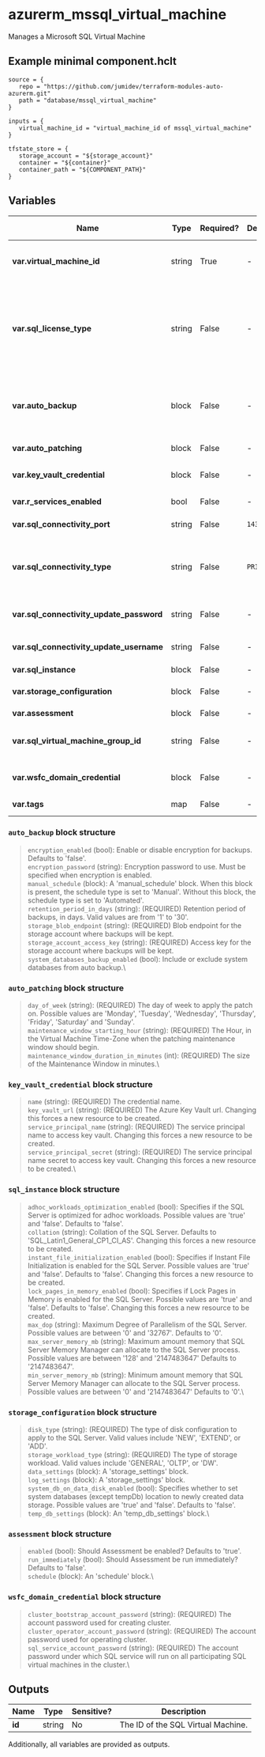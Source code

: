 # azurerm_mssql_virtual_machine

Manages a Microsoft SQL Virtual Machine

## Example minimal component.hclt

```hcl
source = {
   repo = "https://github.com/jumidev/terraform-modules-auto-azurerm.git" 
   path = "database/mssql_virtual_machine" 
}

inputs = {
   virtual_machine_id = "virtual_machine_id of mssql_virtual_machine" 
}

tfstate_store = {
   storage_account = "${storage_account}" 
   container = "${container}" 
   container_path = "${COMPONENT_PATH}" 
}

```

## Variables

| Name | Type | Required? |  Default  |  possible values |  Description |
| ---- | ---- | --------- |  ----------- | ----------- | ----------- |
| **var.virtual_machine_id** | string | True | -  |  -  |  The ID of the Virtual Machine. Changing this forces a new resource to be created. | 
| **var.sql_license_type** | string | False | -  |  `AHUB`, `DR`, `PAYG`  |  The SQL Server license type. Possible values are `AHUB` (Azure Hybrid Benefit), `DR` (Disaster Recovery), and `PAYG` (Pay-As-You-Go). Changing this forces a new resource to be created. | 
| **var.auto_backup** | block | False | -  |  -  |  An `auto_backup` block. This block can be added to an existing resource, but removing this block forces a new resource to be created. | 
| **var.auto_patching** | block | False | -  |  -  |  An `auto_patching` block. | 
| **var.key_vault_credential** | block | False | -  |  -  |  An `key_vault_credential` block. | 
| **var.r_services_enabled** | bool | False | -  |  -  |  Should R Services be enabled? | 
| **var.sql_connectivity_port** | string | False | `1433`  |  -  |  The SQL Server port. Defaults to `1433`. | 
| **var.sql_connectivity_type** | string | False | `PRIVATE`  |  `LOCAL`, `PRIVATE`, `PUBLIC`  |  The connectivity type used for this SQL Server. Possible values are `LOCAL`, `PRIVATE` and `PUBLIC`. Defaults to `PRIVATE`. | 
| **var.sql_connectivity_update_password** | string | False | -  |  -  |  The SQL Server sysadmin login password. | 
| **var.sql_connectivity_update_username** | string | False | -  |  -  |  The SQL Server sysadmin login to create. | 
| **var.sql_instance** | block | False | -  |  -  |  A `sql_instance` block. | 
| **var.storage_configuration** | block | False | -  |  -  |  An `storage_configuration` block. | 
| **var.assessment** | block | False | -  |  -  |  An `assessment` block. | 
| **var.sql_virtual_machine_group_id** | string | False | -  |  -  |  The ID of the SQL Virtual Machine Group that the SQL Virtual Machine belongs to. | 
| **var.wsfc_domain_credential** | block | False | -  |  -  |  A `wsfc_domain_credential` block | 
| **var.tags** | map | False | -  |  -  |  A mapping of tags to assign to the resource. | 

### `auto_backup` block structure

> `encryption_enabled` (bool): Enable or disable encryption for backups. Defaults to 'false'.\
> `encryption_password` (string): Encryption password to use. Must be specified when encryption is enabled.\
> `manual_schedule` (block): A 'manual_schedule' block. When this block is present, the schedule type is set to 'Manual'. Without this block, the schedule type is set to 'Automated'.\
> `retention_period_in_days` (string): (REQUIRED) Retention period of backups, in days. Valid values are from '1' to '30'.\
> `storage_blob_endpoint` (string): (REQUIRED) Blob endpoint for the storage account where backups will be kept.\
> `storage_account_access_key` (string): (REQUIRED) Access key for the storage account where backups will be kept.\
> `system_databases_backup_enabled` (bool): Include or exclude system databases from auto backup.\

### `auto_patching` block structure

> `day_of_week` (string): (REQUIRED) The day of week to apply the patch on. Possible values are 'Monday', 'Tuesday', 'Wednesday', 'Thursday', 'Friday', 'Saturday' and 'Sunday'.\
> `maintenance_window_starting_hour` (string): (REQUIRED) The Hour, in the Virtual Machine Time-Zone when the patching maintenance window should begin.\
> `maintenance_window_duration_in_minutes` (int): (REQUIRED) The size of the Maintenance Window in minutes.\

### `key_vault_credential` block structure

> `name` (string): (REQUIRED) The credential name.\
> `key_vault_url` (string): (REQUIRED) The Azure Key Vault url. Changing this forces a new resource to be created.\
> `service_principal_name` (string): (REQUIRED) The service principal name to access key vault. Changing this forces a new resource to be created.\
> `service_principal_secret` (string): (REQUIRED) The service principal name secret to access key vault. Changing this forces a new resource to be created.\

### `sql_instance` block structure

> `adhoc_workloads_optimization_enabled` (bool): Specifies if the SQL Server is optimized for adhoc workloads. Possible values are 'true' and 'false'. Defaults to 'false'.\
> `collation` (string): Collation of the SQL Server. Defaults to 'SQL_Latin1_General_CP1_CI_AS'. Changing this forces a new resource to be created.\
> `instant_file_initialization_enabled` (bool): Specifies if Instant File Initialization is enabled for the SQL Server. Possible values are 'true' and 'false'. Defaults to 'false'. Changing this forces a new resource to be created.\
> `lock_pages_in_memory_enabled` (bool): Specifies if Lock Pages in Memory is enabled for the SQL Server. Possible values are 'true' and 'false'. Defaults to 'false'. Changing this forces a new resource to be created.\
> `max_dop` (string): Maximum Degree of Parallelism of the SQL Server. Possible values are between '0' and '32767'. Defaults to '0'.\
> `max_server_memory_mb` (string): Maximum amount memory that SQL Server Memory Manager can allocate to the SQL Server process. Possible values are between '128' and '2147483647' Defaults to '2147483647'.\
> `min_server_memory_mb` (string): Minimum amount memory that SQL Server Memory Manager can allocate to the SQL Server process. Possible values are between '0' and '2147483647' Defaults to '0'.\

### `storage_configuration` block structure

> `disk_type` (string): (REQUIRED) The type of disk configuration to apply to the SQL Server. Valid values include 'NEW', 'EXTEND', or 'ADD'.\
> `storage_workload_type` (string): (REQUIRED) The type of storage workload. Valid values include 'GENERAL', 'OLTP', or 'DW'.\
> `data_settings` (block): A 'storage_settings' block.\
> `log_settings` (block): A 'storage_settings' block.\
> `system_db_on_data_disk_enabled` (bool): Specifies whether to set system databases (except tempDb) location to newly created data storage. Possible values are 'true' and 'false'. Defaults to 'false'.\
> `temp_db_settings` (block): An 'temp_db_settings' block.\

### `assessment` block structure

> `enabled` (bool): Should Assessment be enabled? Defaults to 'true'.\
> `run_immediately` (bool): Should Assessment be run immediately? Defaults to 'false'.\
> `schedule` (block): An 'schedule' block.\

### `wsfc_domain_credential` block structure

> `cluster_bootstrap_account_password` (string): (REQUIRED) The account password used for creating cluster.\
> `cluster_operator_account_password` (string): (REQUIRED) The account password used for operating cluster.\
> `sql_service_account_password` (string): (REQUIRED) The account password under which SQL service will run on all participating SQL virtual machines in the cluster.\



## Outputs

| Name | Type | Sensitive? | Description |
| ---- | ---- | --------- | --------- |
| **id** | string | No  | The ID of the SQL Virtual Machine. | 

Additionally, all variables are provided as outputs.
